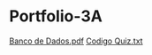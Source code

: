 # Portfolio-3A
[Banco de Dados.pdf](https://github.com/Fesheim/Portfolio-3A/files/7080160/Banco.de.Dados.pdf)
[Codigo Quiz.txt](https://github.com/Fesheim/Portfolio-3A/files/7080191/Codigo.Quiz.txt)

